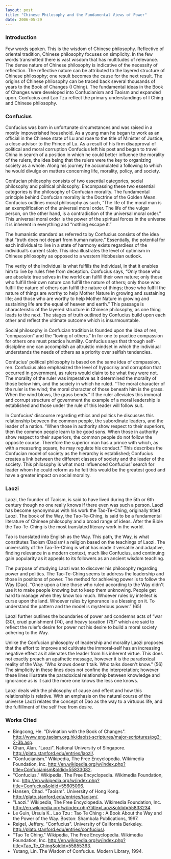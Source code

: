 ```yaml
---
layout: post
title: "Chinese Philosophy and the Fundamental Views of Power"
date: 2006-05-29
---
```

### Introduction
Few words spoken.  This is the wisdom of Chinese philosophy.  Reflective of oriental tradition, Chinese philosophy focuses on simplicity.  In the few words transmitted there is vast wisdom that has multitudes of relevance.  The dense nature of Chinese philosophy is indicative of the necessity of reflection.  The reflective nature can be attributed to the layered structure of Chinese philosophy; one result becomes the cause for the next result.  The origins of Chinese philosophy can be traced back several thousands of years to the Book of Changes (I Ching).  The fundamental ideas in the Book of Changes were developed into Confucianism and Taoism and expanded upon.  Confucius and Lao Tzu reflect the primary understandings of I Ching and Chinese philosophy.

### Confucius
Confucius was born in unfortunate circumstances and was raised in a mostly impoverished household.  As a young man he began to work as an official in the Chinese state of Lu and rose to the title of Minister of Justice, a close advisor to the Prince of Lu.  As a result of his firm disapproval of political and moral corruption Confucius left his post and began to travel China in search of a position in which he could better influence the morality of the rulers, the idea being that the rulers were the key to organizing society as a whole.  Along his journey he accumulated a following to which he would divulge on matters concerning life, morality, policy, and society.  

Confucian philosophy consists of two essential categories, social philosophy and political philosophy.  Encompassing these two essential categories is the philosophy of Confucian morality.  The fundamental principle behind Confucian morality is the Doctrine of the Golden Mean.  Confucius outlines moral philosophy as such, “The life of the moral man is an exemplification of the universal moral order.  The life of the vulgar person, on the other hand, is a contradiction of the universal moral order.”  This universal moral order is the power of the spiritual forces in the universe it is inherent in everything and “nothing escape it.”

The humanistic standard as referred to by Confucius consists of the idea that “truth does not depart from human nature.”  Essentially, the potential for each individual to live in a state of harmony exists regardless of the individual’s current state.  This idea illustrates the level of optimism in Chinese philosophy as opposed to a western Hobbesian outlook.

The verity of the individual is what fulfills the individual, in that it enables him to live by rules free from deception.  Confucius says, “Only those who are absolute true selves in the world can fulfill their own nature; only those who fulfill their own nature can fulfill the nature of others; only those who fulfill the nature of others can fulfill the nature of things; those who fulfill the nature of things are worthy to help Mother Nature in growing and sustaining life; and those who are worthy to help Mother Nature in growing and sustaining life are the equal of heaven and earth.”  This passage is characteristic of the layered structure in Chinese philosophy, as one thing leads to the next.  The stages of truth outlined by Confucius build upon each other and reflect the ultimate outcome which is insurmountable.

Social philosophy in Confucian tradition is founded upon the idea of ren, “compassion” and the “loving of others.”  In for one to practice compassion for others one must practice humility.  Confucius says that through self-discipline one can accomplish an altruistic mindset in which the individual understands the needs of others as a priority over selfish tendencies.

Confucius’ political philosophy is based on the same idea of compassion, ren.  Confucius also emphasized the level of hypocrisy and corruption that occurred in government, as rulers would claim to be what they were not.  The morality of the ruler was imperative as it determined the morality of those below him, and the society in which he ruled.  “The moral character of the ruler is the wind; the moral character of those beneath him is the grass. When the wind blows, the grass bends.”  If the ruler alleviates this immoral and corrupt structure of government the example of a moral leadership is established and those under the rule of this leader will follow suit.

In Confucius’ discourse regarding ethics and politics he discusses this relationship between the common people, the subordinate leaders, and the leader of a nation.  “When those in authority show respect to their superiors, then the common people learn to be good sons.  When those in authority show respect to their superiors, the common people do not follow the opposite course.  Therefore the superior man has a prince with which, as with a measuring square, he may regulate his conduct.”  This describes the Confucian model of society as the hierarchy is established; Confucius creates a link between the different classes of society and the leader of the society.  This philosophy is what most influenced Confucius’ search for leader whom he could reform as he felt this would be the greatest good and have a greater impact on social morality.

### Laozi
Laozi, the founder of Taoism, is said to have lived during the 5th or 6th century though no one really knows if there even was such a person.  Laozi has become synonymous with his work the Tao-Te-Ching, originally titled Laozi.  The book of the Way, the Tao-Te-Ching, is said to be a fundamental literature of Chinese philosophy and a broad range of ideas.  After the Bible the Tao-Te-Ching is the most translated literary work in the world.

Tao is translated into English as the Way.  This path, the Way, is what constitutes Taoism (Daoism) a religion based on the teachings of Laozi.  The universality of the Tao-Te-Ching is what has made it versatile and adaptive, finding relevance in a modern context, much like Confucius, and continuing gain popularity as it appeals to its followers as an ancient wisdom teaching.

The purpose of studying Laozi was to discover his philosophy regarding power and politics.  The Tao-Te-Ching seems to address the leadership and those in positions of power. The method for achieving power is to follow the Way (Dao).  “Once upon a time those who ruled according to the Way didn't use it to make people knowing but to keep them unknowing.  People get hard to manage when they know too much.  Whoever rules by intellect is curse upon the land.  Whoever rules by ignorance is a blessing on it.  To understand the pattern and the model is mysterious power.” (65)

Laozi further outlines the boundaries of power and condemns acts of “war (30), cruel punishment (74), and heavy taxation (75)” which are said to reflect the ruler’s desire for power not his desire to build a moral society adhering to the Way.

Unlike the Confucian philosophy of leadership and morality Laozi proposes that the effort to improve and cultivate the immoral-self has an increasing negative effect as it alienates the leader from his inherent virtue.  This does not exactly preach an apathetic message, however it is the paradoxical reality of the Way.  “Who knows doesn't talk.  Who talks doesn't know.” (56)  The simplicity in these lines does not confine the interpretation; however these lines illustrate the paradoxical relationship between knowledge and ignorance as is it said the more one knows the less one knows.

Laozi deals with the philosophy of cause and effect and how this relationship is relative.  With an emphasis on the natural course of the universe Laozi relates the concept of Dao as the way to a virtuous life, and the fulfillment of the self free from desire.

### Works Cited
* Bingcong, He. "Divination with the Book of Changes". 	<http://www.eng.taoism.org.hk/daoist-scriptures/major-scriptures/pg3-2-3b.asp>.
* Chan, Alan. "Laozi". National University of Singapore. 	<http://plato.stanford.edu/entries/laozi/>.
* "Confucianism." Wikipedia, The Free Encyclopedia. Wikimedia Foundation, Inc. 	<http://en.wikipedia.org/w/index.php?title=Confucianism&oldid=55833082>.
* "Confucius." Wikipedia, The Free Encyclopedia. Wikimedia Foundation, Inc. 	<http://en.wikipedia.org/w/index.php?title=Confucius&oldid=55605096>.
* Hansen, Chad. "Taoism". University of Hong Kong. 	<http://plato.stanford.edu/entries/taoism/>.
* "Laozi." Wikipedia, The Free Encyclopedia. Wikimedia Foundation, Inc. 	<http://en.wikipedia.org/w/index.php?title=Laozi&oldid=55833234>.
* Le Guin, Ursula K.. Lao Tzu : Tao Te Ching : A Book About the Way and the Power of 	the Way. Boston: Shambala Publications, 1997.
* Reigel, Jeffery. "Confucius". University of California Berkeley. 	<http://plato.stanford.edu/entries/confucius/>.
* "Tao Te Ching." Wikipedia, The Free Encyclopedia. Wikimedia Foundation, Inc. 	<http://en.wikipedia.org/w/index.php?title=Tao_Te_Ching&oldid=55855363>.
* Yutang, Lin. The Wisdom of Confucius. Modern Library, 1994.

